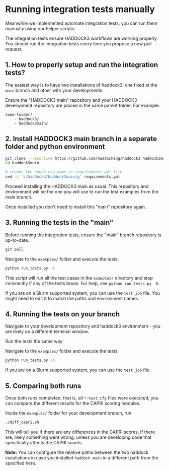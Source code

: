 # Running integration tests manually

Meanwhile we implemented automate integration tests, you can run them
manually using our helper scripts.

The integration tests ensure HADDOCK3 workflows are working properly.
You should run the integration tests every time you propose a new pull
request.

## 1. How to properly setup and run the integration tests?

The easiest way is to have two installations of haddock3:
one fixed at the `main` branch and other with your developments.

Ensure the "HADDOCK3 main" repository and your HADDOCK3
development repository are placed in the same parent folder. For
example:

```
some-folder/
    - haddock3/
    - haddock3main/
```

## 2. Install HADDOCK3 main branch in a separate folder and python environment

```bash
git clone --recursive https://github.com/haddocking/haddock3 haddock3main
cd haddock3main

# rename the conda env name in requirements.yml file
sed -i 's/haddock3/haddock3main/g' requirements.yml
```

Proceed installing the HADDOCK3 main as usual.
This repository and environment will be the one you will use to run the
test examples from the main branch.

Once installed you don't need to install this "main" repository again.

## 3. Running the tests in the "main"

Before running the integration tests, ensure the "main" branch
repository is up-to-date.

```bash
git pull
```

Navigate to the `examples/` folder and execute the tests:

```bash
python run_tests.py -b
```

This script will run all the test cases in the `examples/` directory and
stop imminently if any of the tests break. For help, see `python
run_tests.py -h`.

If you are on a Slurm supported system, you can use the `test.job` file.
You might need to edit it to match the paths and environment names.

## 4. Running the tests on your branch

Navigate to your development repository and haddock3 environment - you
are likely on a different terminal window.

Run the tests the same way:

Navigate to the `examples/` folder and execute the tests:

```bash
python run_tests.py -b
```

If you are on a Slurm supported system, you can use the `test.job` file.

## 5. Comparing both runs

Once both runs completed, that is, all `*-test.cfg` files were executed,
you can compare the different results for the CAPRI scoring modules.

Inside the `examples/` folder for your development branch, run:

```bash
./diff_capri.sh
```

This will tell you if there are any differences in the CAPRI scores. If
there are, likely something went wrong, unless you are developing code
that specifically affects the CAPRI scores.

**Note:** You can configure the relative paths between the two haddock
installations in case you installed `haddock main` in a different
path from the specified here.
